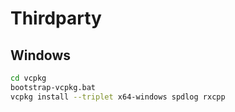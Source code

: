 # Thirdparty

## Windows
```sh
cd vcpkg
bootstrap-vcpkg.bat
vcpkg install --triplet x64-windows spdlog rxcpp
```

